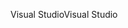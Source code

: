 <span data-ttu-id="44e85-101">Visual Studio</span><span class="sxs-lookup"><span data-stu-id="44e85-101">Visual Studio</span></span>